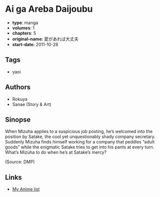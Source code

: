 # Ai ga Areba Daijoubu

-   **type**: manga
-   **volumes**: 1
-   **chapters**: 5
-   **original-name**: 愛があれば大丈夫
-   **start-date**: 2011-10-28

## Tags

-   yaoi

## Authors

-   Rokuya
-   Sanae (Story & Art)

## Sinopse

When Mizuha applies to a suspicious job posting, he’s welcomed into the position by Satake, the cool yet unquestionably shady company secretary. Suddenly Mizuha finds himself working for a company that peddles “adult goods” while the enigmatic Satake tries to get into his pants at every turn. What’s Mizuha to do when he’s at Satake’s mercy?

(Source: DMP)

## Links

-   [My Anime list](https://myanimelist.net/manga/36937/Ai_ga_Areba_Daijoubu)
